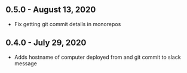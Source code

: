 ## 0.5.0 - August 13, 2020

- Fix getting git commit details in monorepos

## 0.4.0 - July 29, 2020

- Adds hostname of computer deployed from and git commit to slack message
